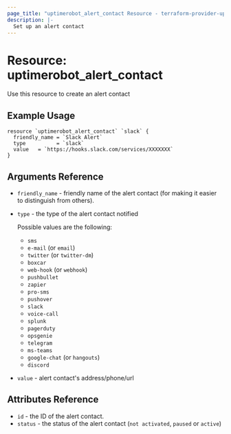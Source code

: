 ```yaml
---
page_title: "uptimerobot_alert_contact Resource - terraform-provider-uptimerobot"
description: |-
  Set up an alert contact
---
```


# Resource: uptimerobot_alert_contact

Use this resource to create an alert contact

## Example Usage

```hcl
resource `uptimerobot_alert_contact` `slack` {
  friendly_name = `Slack Alert`
  type          = `slack`
  value   = `https://hooks.slack.com/services/XXXXXXX`
}
```

## Arguments Reference

- `friendly_name` - friendly name of the alert contact (for making it easier to distinguish from others).
- `type` - the type of the alert contact notified

  Possible values are the following:

  - `sms`
  - `e-mail` (or `email`)
  - `twitter` (or `twitter-dm`)
  - `boxcar`
  - `web-hook` (or `webhook`)
  - `pushbullet`
  - `zapier`
  - `pro-sms`
  - `pushover`
  - `slack`
  - `voice-call`
  - `splunk`
  - `pagerduty`
  - `opsgenie`
  - `telegram`
  - `ms-teams`
  - `google-chat` (or `hangouts`)
  - `discord`

- `value` - alert contact's address/phone/url

## Attributes Reference

- `id` - the ID of the alert contact.
- `status` - the status of the alert contact (`not activated`, `paused` or `active`)

